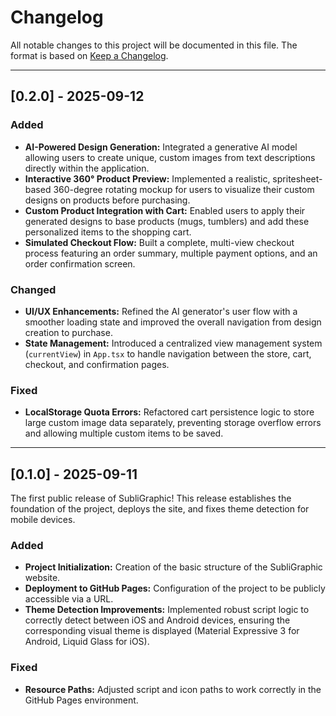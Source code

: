 # Changelog

All notable changes to this project will be documented in this file.
The format is based on [Keep a Changelog](https://keepachangelog.com/en/1.0.0/).

---

## [0.2.0] - 2025-09-12

### Added
- **AI-Powered Design Generation:** Integrated a generative AI model allowing users to create unique, custom images from text descriptions directly within the application.
- **Interactive 360° Product Preview:** Implemented a realistic, spritesheet-based 360-degree rotating mockup for users to visualize their custom designs on products before purchasing.
- **Custom Product Integration with Cart:** Enabled users to apply their generated designs to base products (mugs, tumblers) and add these personalized items to the shopping cart.
- **Simulated Checkout Flow:** Built a complete, multi-view checkout process featuring an order summary, multiple payment options, and an order confirmation screen.

### Changed
- **UI/UX Enhancements:** Refined the AI generator's user flow with a smoother loading state and improved the overall navigation from design creation to purchase.
- **State Management:** Introduced a centralized view management system (`currentView`) in `App.tsx` to handle navigation between the store, cart, checkout, and confirmation pages.

### Fixed
- **LocalStorage Quota Errors:** Refactored cart persistence logic to store large custom image data separately, preventing storage overflow errors and allowing multiple custom items to be saved.

---

## [0.1.0] - 2025-09-11

The first public release of SubliGraphic! This release establishes the foundation of the project, deploys the site, and fixes theme detection for mobile devices.

### Added
- **Project Initialization:** Creation of the basic structure of the SubliGraphic website.
- **Deployment to GitHub Pages:** Configuration of the project to be publicly accessible via a URL.
- **Theme Detection Improvements:** Implemented robust script logic to correctly detect between iOS and Android devices, ensuring the corresponding visual theme is displayed (Material Expressive 3 for Android, Liquid Glass for iOS).

### Fixed
- **Resource Paths:** Adjusted script and icon paths to work correctly in the GitHub Pages environment.